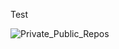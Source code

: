 <p>Test</p><p><img src="https://raw.githubusercontent.com/adeveloper-wq/adeveloper-wq/main/img/Private_Public_Repos_1640220192458.png" alt="Private_Public_Repos" /></p>
